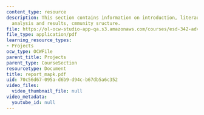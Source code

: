```yaml
---
content_type: resource
description: This section contains information on introduction, literaure review,
  analysis and results, cmmunity sructure.
file: https://ol-ocw-studio-app-qa.s3.amazonaws.com/courses/esd-342-advanced-system-architecture-spring-2006/70c56d67095ad6b9d94cb67db5a6c352_report_mapk.pdf
file_type: application/pdf
learning_resource_types:
- Projects
ocw_type: OCWFile
parent_title: Projects
parent_type: CourseSection
resourcetype: Document
title: report_mapk.pdf
uid: 70c56d67-095a-d6b9-d94c-b67db5a6c352
video_files:
  video_thumbnail_file: null
video_metadata:
  youtube_id: null
---
```

